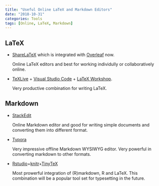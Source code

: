 ```yaml
---
title: "Useful Online LaTeX and Markdown Editors"
date: "2018-10-31"
categories: Tools
tags: [Online, LaTeX, Markdown]
---
```


## LaTeX

- [ShareLaTeX](https://www.sharelatex.com/?r=202213df&rm=d&rs=b) which is integrated with [Overleaf](https://www.overleaf.com?r=202213df&rm=d&rs=b) now.
  
  Online LaTeX editors and best for working individully or collaboratively online.

- [TeXLive](https://www.tug.org/texlive/) + [Visual Studio Code](https://code.visualstudio.com/download) + [LaTeX Workshop](https://marketplace.visualstudio.com/items?itemName=James-Yu.latex-workshop).

  Very productive combination for writing LaTeX.

## Markdown

- [StackEdit](https://stackedit.io/app#)
  
  Online Markdown editor and good for writing simple documents and converting them into different format.

- [Typora](https://typora.io/)
  
  Very impressive offline Markdown WYSIWYG editor. Very powerful in converting markdown to other formats.  

- [Rstudio](https://www.rstudio.com/)+[knitr](https://yihui.name/knitr/)+[TinyTeX](https://yihui.name/tinytex/)

  Most prowerful integration of (R)markdown, R and LaTeX. This combination will be a popular tool set for typesetting in the future.
  